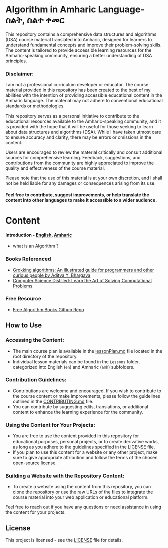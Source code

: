 # Algorithm in Amharic Language- ስልት, ስልተ ቀመር

This repository contains a comprehensive data structures and algorithms (DSA) course material translated into Amharic, designed for learners to understand fundamental concepts and improve their problem-solving skills. The content is tailored to provide accessible learning resources for the Amharic-speaking community, ensuring a better understanding of DSA principles.

### Disclaimer:

I am not a professional curriculum developer or educator. The course material provided in this repository has been created to the best of my abilities with the intention of providing accessible educational content in the Amharic language. The material may not adhere to conventional educational standards or methodologies.

This repository serves as a personal initiative to contribute to the educational resources available to the Amharic-speaking community, and it is provided with the hope that it will be useful for those seeking to learn about data structures and algorithms (DSA). While I have taken utmost care to ensure accuracy and clarity, there may be errors or omissions in the content.

Users are encouraged to review the material critically and consult additional sources for comprehensive learning. Feedback, suggestions, and contributions from the community are highly appreciated to improve the quality and effectiveness of the course material.

Please note that the use of this material is at your own discretion, and I shall not be held liable for any damages or consequences arising from its use.

#### Feel free to contribute, suggest improvements, or help translate the content into other languages to make it accessible to a wider audience.

# Content

#### Introduction - [English](Lessons/en/lesson1.md), [Amharic](Lessons/amh/lesson1.md)

-   what is an Algorithm ?

### Books Referenced

-   [Grokking algorithms: An illustrated guide for programmers and other curious people by Aditya Y. Bhargava](https://github.com/cjbt/Free-Algorithm-Books/blob/master/book/Grokking%20Algorithms%20-%20An%20illustrated%20guide%20for%20programmers%20and%20other%20curious%20people.pdf)
-   [Computer Science Distilled: Learn the Art of Solving Computational Problems](https://github.com/theanasuddin/Computer-Science-Distilled-1st-Edition-by-Wladston-Ferreira-Filho)

### Free Resource

-   [Free Algorithm Books Github Repo](https://github.com/cjbt/Free-Algorithm-Books/tree/master)

## How to Use

### Accessing the Content:

-   The main course plan is available in the [lessonPlan.md](./lessonPlan.md) file located in the root directory of the repository.
-   Individual lesson materials can be found in the `Lessons` folder, categorized into English (`en`) and Amharic (`amh`) subfolders.

### Contribution Guidelines:

-   Contributions are welcome and encouraged. If you wish to contribute to the course content or make improvements, please follow the guidelines outlined in the [CONTRIBUTING.md](./CONTRIBUTING.md) file.
-   You can contribute by suggesting edits, translations, or additional content to enhance the learning experience for the community.

### Using the Content for Your Projects:

-   You are free to use the content provided in this repository for educational purposes, personal projects, or to create derivative works, as long as you adhere to the guidelines specified in the [LICENSE](./LICENSE) file.
-   If you plan to use this content for a website or any other project, make sure to give appropriate attribution and follow the terms of the chosen open-source license.

### Building a Website with the Repository Content:

-   To create a website using the content from this repository, you can clone the repository or use the raw URLs of the files to integrate the course material into your web application or educational platform.

Feel free to reach out if you have any questions or need assistance in using the content for your projects.

## License

This project is licensed - see the [LICENSE](./LICENSE) file for details.
